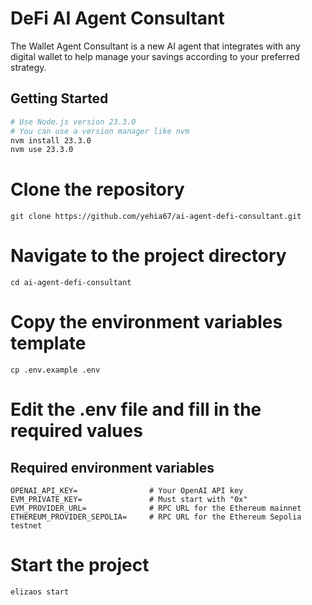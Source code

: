 # DeFi AI Agent Consultant

The Wallet Agent Consultant is a new AI agent that integrates with any digital wallet to help manage your savings according to your preferred strategy. 

## Getting Started

```bash
# Use Node.js version 23.3.0
# You can use a version manager like nvm
nvm install 23.3.0
nvm use 23.3.0
```

# Clone the repository
```
git clone https://github.com/yehia67/ai-agent-defi-consultant.git
```

# Navigate to the project directory
```
cd ai-agent-defi-consultant
```

# Copy the environment variables template
```
cp .env.example .env
```

# Edit the .env file and fill in the required values

## Required environment variables
```
OPENAI_API_KEY=                # Your OpenAI API key
EVM_PRIVATE_KEY=               # Must start with "0x"
EVM_PROVIDER_URL=              # RPC URL for the Ethereum mainnet
ETHEREUM_PROVIDER_SEPOLIA=     # RPC URL for the Ethereum Sepolia testnet
```

# Start the project
```
elizaos start
```